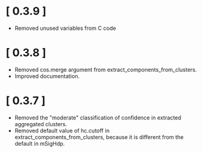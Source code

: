 # [ 0.3.9 ]
* Removed unused variables from C code

# [ 0.3.8 ]
* Removed cos.merge argument from extract_components_from_clusters.
* Improved documentation.

# [ 0.3.7 ]
* Removed the "moderate" classification of confidence in extracted aggregated clusters.
* Removed default value of hc.cutoff in extract_components_from_clusters, because it 
  is different from the default in mSigHdp.
